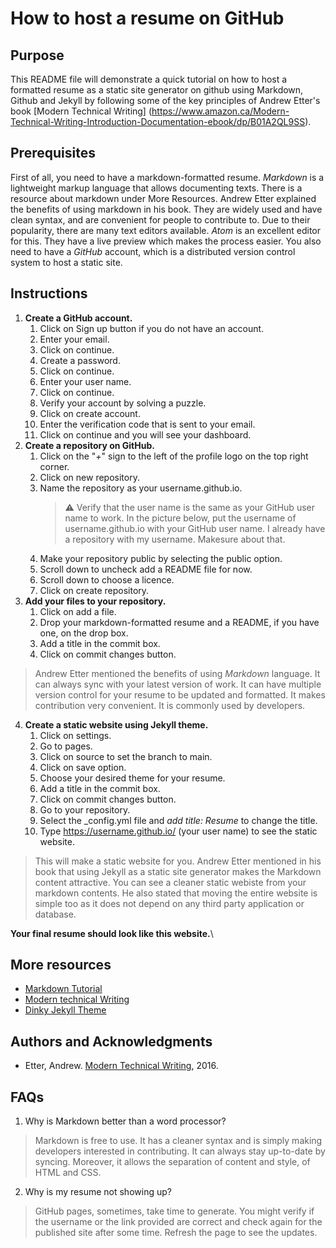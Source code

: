 How to host a resume on GitHub
===

Purpose
---
This README file will demonstrate a quick tutorial on how to host a formatted resume as a static site generator on github using Markdown, Github and Jekyll by following some of the key principles of Andrew Etter's book [Modern Technical Writing] (https://www.amazon.ca/Modern-Technical-Writing-Introduction-Documentation-ebook/dp/B01A2QL9SS).

Prerequisites
---
First of all, you need to have a markdown-formatted resume. *Markdown* is a lightweight markup language that allows documenting texts. There is a resource about markdown under More Resources. Andrew Etter explained the benefits of using markdown in his book. They are widely used and have clean syntax, and are convenient for people to contribute to. Due to their popularity, there are many text editors available. *Atom* is an excellent editor for this. They have a live preview which makes the process easier. You also need to have a *GitHub* account, which is a distributed version control system to host a static site.

Instructions
---
1. **Create a GitHub account.**
	1. Click on Sign up button if you do not have an account.
	2. Enter your email.
	3. Click on continue.
	4. Create a password.
	5. Click on continue.
	6. Enter your user name.
	7. Click on continue.
	8. Verify your account by solving a puzzle.
	9. Click on create account.
	10. Enter the verification code that is sent to your email.
	11. Click on continue and you will see your dashboard.
2. **Create a repository on GitHub.**
	1. Click on the "*+*" sign to the left of the profile logo on the top right corner.
	2. Click on new repository.
	3. Name the repository as your username.github.io.
		> :warning: Verify that the user name is the same as your GitHub user name to work. In the picture below, put the username of username.github.io with your GitHub user name. I already have a repository with my username. Makesure about that.
	4. Make your repository public by selecting the public option.
	5. Scroll down to uncheck add a README file for now.
	6. Scroll down to choose a licence.
	7. Click on create repository. 
3. **Add your files to your repository.**
	1. Click on add a file.
	2. Drop your markdown-formatted resume and a README, if you have one, on the drop box.
	3. Add a title in the commit box.
	4. Click on commit changes button. 
> Andrew Etter mentioned the benefits of using *Markdown* language. It can always sync with your latest version of work. It can have multiple version control for your resume to be updated and formatted. It makes contribution very convenient. It is commonly used by developers.
4. **Create a static website using Jekyll theme.**
	1. Click on settings. 
	2. Go to pages.
	3. Click on source to set the branch to main.
	4. Click on save option.
	6. Choose your desired theme for your resume.
	5. Add a title in the commit box.
	6. Click on commit changes button. 
	7. Go to your repository.
	8. Select the _config.yml file and *add title: Resume* to change the title.
	9. Type https://username.github.io/ (your user name) to see the static website.
> This will make a static website for you. Andrew Etter mentioned in his book that using Jekyll as a static site generator makes the Markdown content attractive. You can see a cleaner static webiste from your markdown contents. He also stated that moving the entire website is simple too as it does not depend on any third party application or database.

**Your final resume should look like this website.**\

More resources
---
* [Markdown Tutorial](https://www.markdownguide.org/getting-started/)
* [Modern technical Writing](https://www.amazon.ca/Modern-Technical-Writing-Introduction-Documentation-ebook/dp/B01A2QL9SS)
* [Dinky Jekyll Theme](https://pages-themes.github.io/dinky/)


Authors and Acknowledgments
---
* Etter, Andrew. [Modern Technical Writing](https://www.amazon.ca/Modern-Technical-Writing-Introduction-Documentation-ebook/dp/B01A2QL9SS), 2016.

FAQs
---
1. Why is Markdown better than a word processor?
> Markdown is free to use. It has a cleaner syntax and is simply making developers interested in contributing. It can always stay up-to-date by syncing. Moreover, it allows the separation of content and style, of HTML and CSS.
2. Why is my resume not showing up?
> GitHub pages, sometimes, take time to generate. You might verify if the username or the link provided are correct and check again for the published site after some time. Refresh the page to see the updates.
